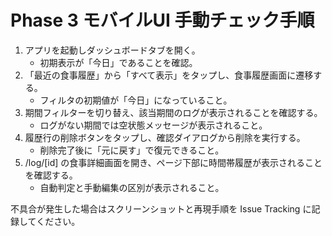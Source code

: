 # Phase 3 モバイルUI 手動チェック手順

1. アプリを起動しダッシュボードタブを開く。
   - 初期表示が「今日」であることを確認。
2. 「最近の食事履歴」から「すべて表示」をタップし、食事履歴画面に遷移する。
   - フィルタの初期値が「今日」になっていること。
3. 期間フィルターを切り替え、該当期間のログが表示されることを確認する。
   - ログがない期間では空状態メッセージが表示されること。
4. 履歴行の削除ボタンをタップし、確認ダイアログから削除を実行する。
   - 削除完了後に「元に戻す」で復元できること。
5. /log/[id] の食事詳細画面を開き、ページ下部に時間帯履歴が表示されることを確認する。
   - 自動判定と手動編集の区別が表示されること。

不具合が発生した場合はスクリーンショットと再現手順を Issue Tracking に記録してください。
